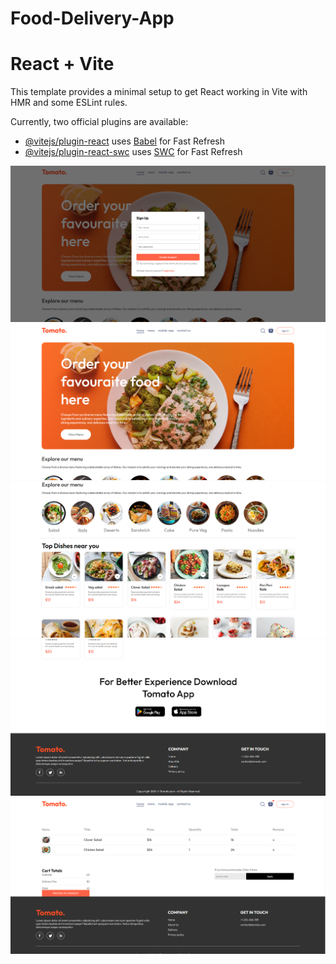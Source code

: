 # Food-Delivery-App
# React + Vite

This template provides a minimal setup to get React working in Vite with HMR and some ESLint rules.

Currently, two official plugins are available:

- [@vitejs/plugin-react](https://github.com/vitejs/vite-plugin-react/blob/main/packages/plugin-react/README.md) uses [Babel](https://babeljs.io/) for Fast Refresh
- [@vitejs/plugin-react-swc](https://github.com/vitejs/vite-plugin-react-swc) uses [SWC](https://swc.rs/) for Fast Refresh


![Alt text](src/assets/screenshots/4.png)
![Alt text](src/assets/screenshots/1.png)
![Alt text](src/assets/screenshots/2.png)
![Alt text](src/assets/screenshots/3.png)
![Alt text](src/assets/screenshots/5.png)